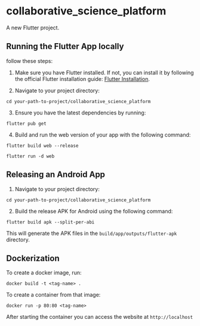 # collaborative_science_platform

A new Flutter project.

## Running the Flutter App locally

follow these steps:

1. Make sure you have Flutter installed. If not, you can install it by following the official Flutter installation guide: [Flutter Installation](https://flutter.dev/docs/get-started/install).

2. Navigate to your project directory:

`cd your-path-to-project/collaborative_science_platform`

3.  Ensure you have the latest dependencies by running:

`flutter pub get`

4. Build and run the web version of your app with the following command:

`flutter build web --release`

`flutter run -d web`

## Releasing an Android App

1. Navigate to your project directory:

`cd your-path-to-project/collaborative_science_platform`

2. Build the release APK for Android using the following command:

`flutter build apk --split-per-abi`

This will generate the APK files in the `build/app/outputs/flutter-apk` directory.

## Dockerization



To create a docker image, run:



`docker build -t <tag-name> .`



To create a container from that image:


`docker run -p 80:80 <tag-name>`


After starting the container you can access the website at `http://localhost`
